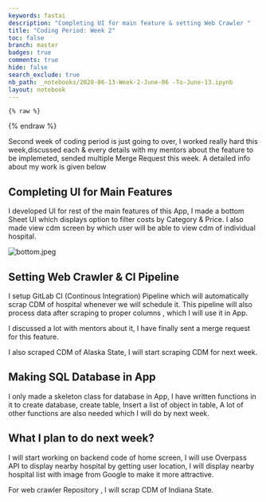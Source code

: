 ```yaml
---
keywords: fastai
description: "Completing UI for main feature & setting Web Crawler "
title: "Coding Period: Week 2"
toc: false
branch: master
badges: true
comments: true
hide: false
search_exclude: true
nb_path: _notebooks/2020-06-13-Week-2-June-06 -To-June-13.ipynb
layout: notebook
---
```


<!--
#################################################
### THIS FILE WAS AUTOGENERATED! DO NOT EDIT! ###
#################################################
# file to edit: _notebooks/2020-06-13-Week-2-June-06 -To-June-13.ipynb
-->

<div class="container" id="notebook-container">
        
    {% raw %}
    
<div class="cell border-box-sizing code_cell rendered">

</div>
    {% endraw %}

<div class="cell border-box-sizing text_cell rendered"><div class="inner_cell">
<div class="text_cell_render border-box-sizing rendered_html">
<p>Second week of coding period is just going to over, I worked really hard this week,discussed each &amp; every details with my mentors about the feature to be implemeted, sended multiple Merge Request this week. A detailed info about my work is given below</p>
<h2 id="Completing-UI-for-Main-Features">Completing UI for Main Features<a class="anchor-link" href="#Completing-UI-for-Main-Features"> </a></h2><p>I developed UI for rest of the main features of this App, I made a bottom Sheet UI which displays option to filter costs by Category &amp; Price.
I also made view cdm screen by which user will be able to view cdm of individual hospital.</p>
<p><img src="https://raw.githubusercontent.com/Darshpreet2000/My-Blog/master/images/bottom.jpeg" alt="bottom.jpeg"></p>
<h2 id="Setting-Web-Crawler-&amp;-CI-Pipeline">Setting Web Crawler &amp; CI Pipeline<a class="anchor-link" href="#Setting-Web-Crawler-&amp;-CI-Pipeline"> </a></h2><p>I setup GitLab CI (Continous Integration) Pipeline which will automatically scrap CDM of hospital whenever we will schedule it.
This pipeline will also process data after scraping to proper columns , which I will use it in App.</p>
<p>I discussed a lot with mentors about it, I have finally sent a merge request for this feature.</p>
<p>I also scraped CDM of Alaska State, I will start scraping CDM for next week.</p>
<h2 id="Making-SQL-Database-in-App">Making SQL Database in App<a class="anchor-link" href="#Making-SQL-Database-in-App"> </a></h2><p>I only made a skeleton class for database in App, I have written functions in it to create database, create table, Insert a list of object in table, A lot of other functions are also needed which I will do by next week.</p>
<h2 id="What-I-plan-to-do-next-week?">What I plan to do next week?<a class="anchor-link" href="#What-I-plan-to-do-next-week?"> </a></h2><p>I will start working on backend code of home screen, I will use Overpass API to display nearby hospital by getting user location, I will display nearby hospital list with image from Google to make it more attractive.</p>
<p>For web crawler Repository , I will scrap CDM of Indiana State.</p>

</div>
</div>
</div>
</div>
 

